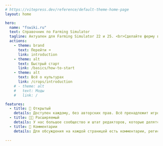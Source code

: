 ```yaml
---
# https://vitepress.dev/reference/default-theme-home-page
layout: home

hero:
  name: "fswiki.ru"
  text: Справочник по Farming Simulator
  tagline: Актуален для Farming Simulator 22 и 25. <br>Сделайте ферму выдающейся!
  actions:
    - theme: brand
      text: Перейти ➜ 
      link: introduction
    - theme: alt
      text: Быстрый старт
      link: /basics/how-to-start
    - theme: alt
      text: Всё о культурах
      link: /crops/introduction
    # - theme: alt
    #   text: Моды
    #   link: /

features:
  - title: 📖 Открытый
    details: Доступен каждому, без авторских прав. Всё пренадлежит игрокам.
  - title: 👨‍🌾 Расширяемый
    details: У нас большое сообщество и штат редакторов, которые делятся информацией.
  - title: 💬 Комментарии
    details: Для обсуждения на каждой страницей есть комментарии, регистрация необязательна.
  
---
```

 
<style>
.VPNav .container {
    max-width: 1152px;
}

.VPHomeHero {
    background-image: linear-gradient(transparent 50px, var(--vp-c-bg)), url('/images/landing/main.jpg');
  background-repeat: no-repeat;
  background-size: cover;
  background-position: center;
  width: 100%;
    
}
.VPHomeFeatures {
    margin-top: 30px;
}
</style> 

<script setup>
import { onMounted } from 'vue'

onMounted(() => {
  const mins = new Date().getMinutes()
  const imgNumber = Math.trunc(mins / 15)
  
  const heroBlock = document.querySelector('.VPHomeHero')
  if (heroBlock) {
    heroBlock.style.backgroundImage = `linear-gradient(transparent 50px, var(--vp-c-bg)), url('/images/landing/${imgNumber}.jpg')`
  } else {
    console.error(".VPHomeHero not found, bruh :(")
  }
})
</script>